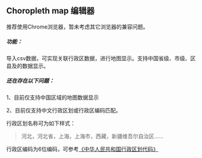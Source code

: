 ## Choropleth map 编辑器

推荐使用Chrome浏览器，暂未考虑其它浏览器的兼容问题。

##### 功能：

导入csv数据，可实现关联行政区数据，进行地图显示。支持中国省级、市级、区县及的数据显示。

##### 还在存在以下问题：

1、目前仅支持中国区域的地图数据显示

2、目前仅支持中文行政区划或行政区编码匹配。

行政区划名称可为如下样式：

> 河北，河北省，上海，上海市，西藏，新疆维吾尔自治区……

行政区编码为6位编码，可参考[《中华人民共和国行政区划代码》](https://www.mca.gov.cn/article/sj/xzqh/2020/2020/202003301019.html)



